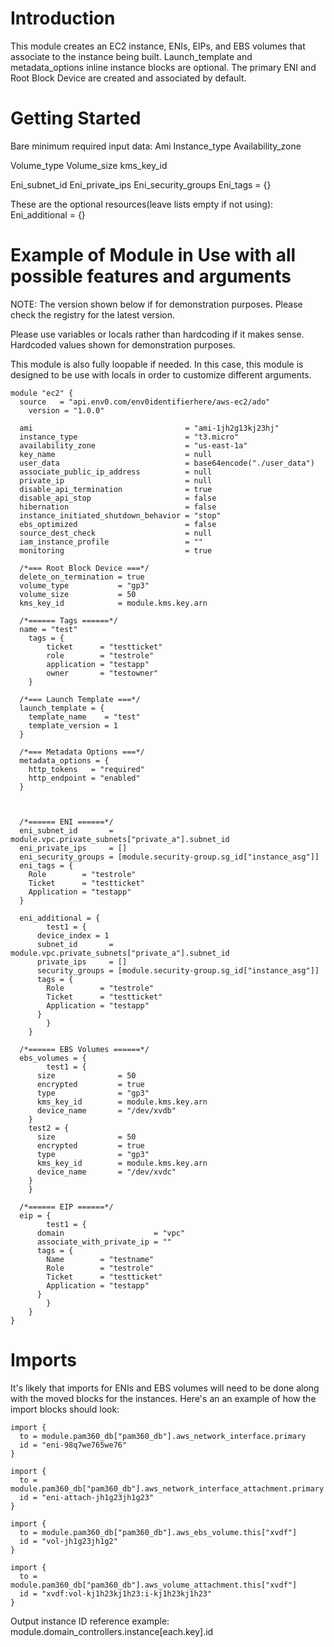 # Introduction 
This module creates an EC2 instance, ENIs, EIPs, and EBS volumes that associate to the instance being built. Launch_template and metadata_options inline instance blocks are optional. The primary ENI and Root Block Device are created and associated by default.

# Getting Started
Bare minimum required input data:
Ami
Instance_type
Availability_zone

Volume_type
Volume_size
kms_key_id

Eni_subnet_id
Eni_private_ips
Eni_security_groups
Eni_tags = {}

These are the optional resources(leave lists empty if not using):
Eni_additional = {}

# Example of Module in Use with all possible features and arguments 
NOTE: The version shown below if for demonstration purposes. Please check the registry for the latest version.  

Please use variables or locals rather than hardcoding if it makes sense. Hardcoded values shown for demonstration purposes.  

This module is also fully loopable if needed. In this case, this module is designed to be use with locals in order to customize different arguments.  

```
module "ec2" {
  source   = "api.env0.com/env0identifierhere/aws-ec2/ado"
	version = "1.0.0"

  ami                                  = "ami-1jh2g13kj23hj"
  instance_type                        = "t3.micro"
  availability_zone                    = "us-east-1a"
  key_name                             = null
  user_data                            = base64encode("./user_data")
  associate_public_ip_address          = null
  private_ip                           = null
  disable_api_termination              = true
  disable_api_stop                     = false
  hibernation                          = false
  instance_initiated_shutdown_behavior = "stop"
  ebs_optimized                        = false
  source_dest_check                    = null
  iam_instance_profile                 = ""
  monitoring                           = true

  /*=== Root Block Device ===*/
  delete_on_termination = true
  volume_type           = "gp3"
  volume_size           = 50
  kms_key_id            = module.kms.key.arn

  /*====== Tags ======*/
  name = "test"
    tags = {
        ticket      = "testticket"
        role        = "testrole"
        application = "testapp"
        owner       = "testowner"
    }

  /*=== Launch Template ===*/
  launch_template = {
    template_name    = "test"
    template_version = 1
  }

  /*=== Metadata Options ===*/
  metadata_options = {
    http_tokens   = "required"
    http_endpoint = "enabled"
  }



  /*====== ENI ======*/
  eni_subnet_id       = module.vpc.private_subnets["private_a"].subnet_id
  eni_private_ips     = []
  eni_security_groups = [module.security-group.sg_id["instance_asg"]]
  eni_tags = {
    Role        = "testrole"
    Ticket      = "testticket"
    Application = "testapp"
  }

  eni_additional = {
		test1 = {
      device_index = 1
      subnet_id       = module.vpc.private_subnets["private_a"].subnet_id
      private_ips     = []
      security_groups = [module.security-group.sg_id["instance_asg"]]
      tags = {
        Role        = "testrole"
        Ticket      = "testticket"
        Application = "testapp"
      }
		}	
	}

  /*====== EBS Volumes ======*/
  ebs_volumes = {
		test1 = {
      size              = 50
      encrypted         = true
      type              = "gp3"
      kms_key_id        = module.kms.key.arn
      device_name       = "/dev/xvdb"
    }
    test2 = {
      size              = 50
      encrypted         = true
      type              = "gp3"
      kms_key_id        = module.kms.key.arn
      device_name       = "/dev/xvdc"
    }
	}

  /*====== EIP ======*/
  eip = {
		test1 = {
      domain                    = "vpc"
      associate_with_private_ip = ""
      tags = {
        Name        = "testname"
        Role        = "testrole"
        Ticket      = "testticket"
        Application = "testapp"
      }
		}	
	}
}
```

# Imports
It's likely that imports for ENIs and EBS volumes will need to be done along with the moved blocks for the instances. Here's an an example of how the import blocks should look:
```
import {
  to = module.pam360_db["pam360_db"].aws_network_interface.primary
  id = "eni-98q7we765we76"
}

import {
  to = module.pam360_db["pam360_db"].aws_network_interface_attachment.primary
  id = "eni-attach-jh1g23jh1g23"
}

import {
  to = module.pam360_db["pam360_db"].aws_ebs_volume.this["xvdf"]
  id = "vol-jh1g23jh1g2"
}

import {
  to = module.pam360_db["pam360_db"].aws_volume_attachment.this["xvdf"]
  id = "xvdf:vol-kj1h23kj1h23:i-kj1h23kj1h23"
}
```

Output instance ID reference example:
module.domain_controllers.instance[each.key].id